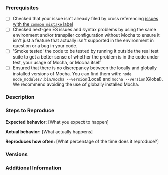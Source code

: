 <!--
Have you read Mocha's Code of Conduct? By filing an Issue, you are expected to comply with it, including treating everyone with respect: https://github.com/mochajs/mocha/blob/master/.github/CODE_OF_CONDUCT.md
For more, check out the Mocha Gitter chat room: https://gitter.im/mochajs/mocha
-->

### Prerequisites
<!--
Place an `x` between the square brackets on the lines below for every satisified prerequisite.
-->
* [ ] Checked that your issue isn't already filed by cross referencing [issues with the `common mistake` label](https://github.com/mochajs/mocha/issues?utf8=%E2%9C%93&q=is%3Aissue%20label%3Acommon-mistake%20)
* [ ] Checked next-gen ES issues and syntax problems by using the same environment and/or transpiler configuration without Mocha to ensure it isn't just a feature that actually isn't supported in the environment in question or a bug in your code.
* [ ] 'Smoke tested' the code to be tested by running it outside the real test suite to get a better sense of whether the problem is in the code under test, your usage of Mocha, or Mocha itself
* [ ] Ensured that there is no discrepancy between the locally and globally installed versions of Mocha. You can find them with:
`node node_modules/.bin/mocha --version`(Local) and `mocha --version`(Global). We recommend avoiding the use of globally installed Mocha.

### Description
<!--
[Description of the issue]
-->

### Steps to Reproduce

<!--
Please add a series of steps to reproduce the problem. See https://stackoverflow.com/help/mcve for in depth information
on how to create a mimimal, complete, and verifiable example.
-->

**Expected behavior:** [What you expect to happen]

**Actual behavior:** [What actually happens]

**Reproduces how often:** [What percentage of the time does it reproduce?]

### Versions
<!--
 If applicable, please specify:
 * The output of `mocha --version` and `node node_modules/.bin/mocha --version`:
 * The output of `node --version`:
 * The version and architecture of your operating system:
 * Your shell (bash, zsh, PowerShell, cmd, etc.):
 * Your browser and version (if running browser tests):
 * Any other third party Mocha related modules (with versions):
 * The code transpiler being used:
-->

### Additional Information
<!--
Any additional information, configuration or data that might be necessary to reproduce the issue.
-->
